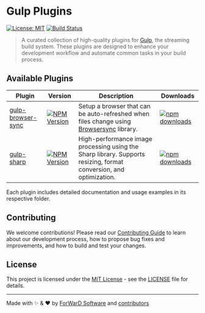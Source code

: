 # Gulp Plugins

[![License: MIT](https://img.shields.io/badge/License-MIT-green.svg)](https://opensource.org/licenses/MIT)
[![Build Status](https://github.com/forwardsoftware/gulp-plugins/actions/workflows/build-test.yml/badge.svg)](https://github.com/forwardsoftware/gulp-plugins/actions)

> A curated collection of high-quality plugins for [Gulp](https://gulpjs.com/), the streaming build system.
> These plugins are designed to enhance your development workflow and automate common tasks in your build process.

## Available Plugins

| Plugin                                         | Version                                                                                                                                                   | Description                                                                                                        | Downloads                                                                                                                                                    |
| ---------------------------------------------- | --------------------------------------------------------------------------------------------------------------------------------------------------------- | ------------------------------------------------------------------------------------------------------------------ | ------------------------------------------------------------------------------------------------------------------------------------------------------------ |
| [gulp-browser-sync](plugins/gulp-browser-sync) | [![NPM Version](https://img.shields.io/npm/v/%40forward-software%2Fgulp-browser-sync)](https://www.npmjs.com/package/@forward-software/gulp-browser-sync) | Setup a browser that can be auto-refreshed when files change using [Browsersync](https://browsersync.io/) library. | [![npm downloads](https://img.shields.io/npm/dm/@forward-software/gulp-browser-sync.svg)](https://www.npmjs.com/package/@forward-software/gulp-browser-sync) |
| [gulp-sharp](plugins/gulp-sharp)               | [![NPM Version](https://img.shields.io/npm/v/%40forward-software%2Fgulp-sharp)](https://www.npmjs.com/package/@forward-software/gulp-sharp)               | High-performance image processing using the Sharp library. Supports resizing, format conversion, and optimization. | [![npm downloads](https://img.shields.io/npm/dm/@forward-software/gulp-sharp.svg)](https://www.npmjs.com/package/@forward-software/gulp-sharp)               |

Each plugin includes detailed documentation and usage examples in its respective folder.

## Contributing

We welcome contributions! Please read our [Contributing Guide](CONTRIBUTING.md) to learn about our development process, how to propose bug fixes and improvements, and how to build and test your changes.

## License

This project is licensed under the [MIT License](LICENSE) - see the [LICENSE](LICENSE) file for details.

---

Made with ✨ & ❤️ by [ForWarD Software](https://github.com/forwardsoftware) and [contributors](https://github.com/forwardsoftware/gulp-plugins/graphs/contributors)
